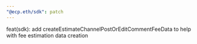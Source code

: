 ```yaml
---
"@ecp.eth/sdk": patch
---
```


feat(sdk): add createEstimateChannelPostOrEditCommentFeeData to help with fee estimation data creation
